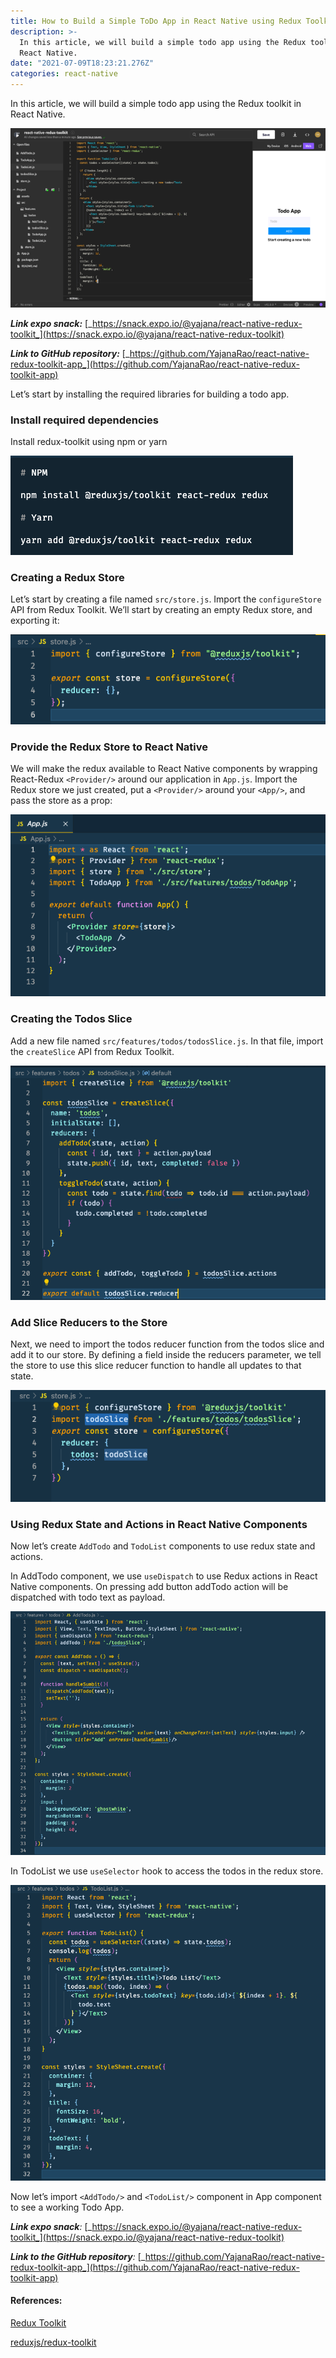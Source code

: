 ```yaml
---
title: How to Build a Simple ToDo App in React Native using Redux Toolkit
description: >-
  In this article, we will build a simple todo app using the Redux toolkit in
  React Native.
date: "2021-07-09T18:23:21.276Z"
categories: react-native
---
```


In this article, we will build a simple todo app using the Redux toolkit in React Native.

![](./img/1__6cxXyP9mA4BKd9Vf0QrleQ.png)

**_Link expo snack:_** [_https://snack.expo.io/@yajana/react-native-redux-toolkit_](https://snack.expo.io/@yajana/react-native-redux-toolkit)

**_Link to GitHub repository:_** [_https://github.com/YajanaRao/react-native-redux-toolkit-app_](https://github.com/YajanaRao/react-native-redux-toolkit-app)

Let’s start by installing the required libraries for building a todo app.

### Install required dependencies

Install redux-toolkit using npm or yarn

![](./img/1__MDLcg99WBCOHPTV1JJHwAA.png)

### Creating a Redux Store

Let’s start by creating a file named `src/store.js`. Import the `configureStore` API from Redux Toolkit. We’ll start by creating an empty Redux store, and exporting it:

![](./img/1__asYuPJCXt__R1l9apDL0q__g.png)

### Provide the Redux Store to React Native

We will make the redux available to React Native components by wrapping React-Redux `<Provider/>` around our application in `App.js`. Import the Redux store we just created, put a `<Provider/>` around your `<App/>`, and pass the store as a prop:

![](./img/1__wTfaFY4PNnbl2vqqMdaJKQ.png)

### **Creating the Todos Slice**

Add a new file named `src/features/todos/todosSlice.js`. In that file, import the `createSlice` API from Redux Toolkit.

![](./img/1__uPG69G0wod1qk__AnHzQ8__Q.png)

### **Add Slice Reducers to the Store**

Next, we need to import the todos reducer function from the todos slice and add it to our store. By defining a field inside the reducers parameter, we tell the store to use this slice reducer function to handle all updates to that state.

![](./img/1__MBldbjEu__Z0HQMrA0vsq9Q.png)

### Using Redux State and Actions in React Native Components

Now let’s create `AddTodo` and `TodoList` components to use redux state and actions.

In AddTodo component, we use `useDispatch` to use Redux actions in React Native components. On pressing add button addTodo action will be dispatched with todo text as payload.

![](./img/1__ZFy0aEbz30gp7ET7QUqVqQ.png)

In TodoList we use `useSelector` hook to access the todos in the redux store.

![](./img/1__GHe511vXatZa9K5aZXfMXQ.png)

Now let’s import `<AddTodo/>` and `<TodoList/>` component in App component to see a working Todo App.

**_Link expo snack_**_:_ [_https://snack.expo.io/@yajana/react-native-redux-toolkit_](https://snack.expo.io/@yajana/react-native-redux-toolkit)

**_Link to the GitHub repository_**_:_ [_https://github.com/YajanaRao/react-native-redux-toolkit-app_](https://github.com/YajanaRao/react-native-redux-toolkit-app)

#### References:

[Redux Toolkit](https://redux-toolkit.js.org/tutorials/quick-start)

[reduxjs/redux-toolkit](https://github.com/reduxjs/redux-toolkit/blob/e85eb17b39a2118d859f7b7746e0f3fee523e089/docs/tutorials/intermediate-tutorial.md)
